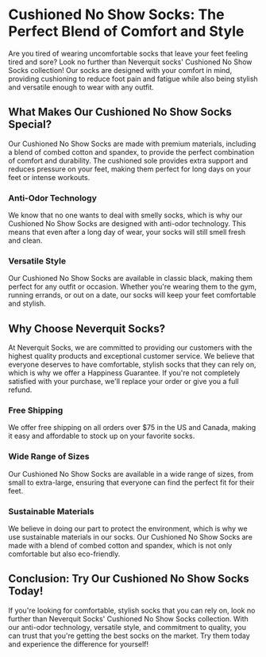 # Cushioned No Show Socks: The Perfect Blend of Comfort and Style

Are you tired of wearing uncomfortable socks that leave your feet feeling tired and sore? Look no further than Neverquit socks' Cushioned No Show Socks collection! Our socks are designed with your comfort in mind, providing cushioning to reduce foot pain and fatigue while also being stylish and versatile enough to wear with any outfit.

## What Makes Our Cushioned No Show Socks Special?

Our Cushioned No Show Socks are made with premium materials, including a blend of combed cotton and spandex, to provide the perfect combination of comfort and durability. The cushioned sole provides extra support and reduces pressure on your feet, making them perfect for long days on your feet or intense workouts.

### Anti-Odor Technology

We know that no one wants to deal with smelly socks, which is why our Cushioned No Show Socks are designed with anti-odor technology. This means that even after a long day of wear, your socks will still smell fresh and clean.

### Versatile Style

Our Cushioned No Show Socks are available in classic black, making them perfect for any outfit or occasion. Whether you're wearing them to the gym, running errands, or out on a date, our socks will keep your feet comfortable and stylish.

## Why Choose Neverquit Socks?

At Neverquit Socks, we are committed to providing our customers with the highest quality products and exceptional customer service. We believe that everyone deserves to have comfortable, stylish socks that they can rely on, which is why we offer a Happiness Guarantee. If you're not completely satisfied with your purchase, we'll replace your order or give you a full refund.

### Free Shipping

We offer free shipping on all orders over $75 in the US and Canada, making it easy and affordable to stock up on your favorite socks.

### Wide Range of Sizes

Our Cushioned No Show Socks are available in a wide range of sizes, from small to extra-large, ensuring that everyone can find the perfect fit for their feet.

### Sustainable Materials

We believe in doing our part to protect the environment, which is why we use sustainable materials in our socks. Our Cushioned No Show Socks are made with a blend of combed cotton and spandex, which is not only comfortable but also eco-friendly.

## Conclusion: Try Our Cushioned No Show Socks Today!

If you're looking for comfortable, stylish socks that you can rely on, look no further than Neverquit Socks' Cushioned No Show Socks collection. With our anti-odor technology, versatile style, and commitment to quality, you can trust that you're getting the best socks on the market. Try them today and experience the difference for yourself!